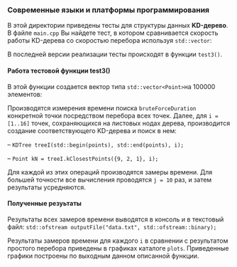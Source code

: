 ### Современные языки и платформы программирования
В этой директории приведены тесты для структуры данных **KD-дерево**.
В файле `main.cpp` Вы найдете тест, в котором сравнивается скорость работы KD-дерева со скоростью перебора используя `std::vector`:

В последней версии реализации тесты происходят в функции `test3()`.

#### Работа тестовой функции test3()

В этой функции создается вектор типа `std::vector<Point>`на 100000 элементов: 

Производятся измерения времени поиска `bruteForceDuration` конкретной точки посредством перебора всех точек.
Далее, для `i = [1..16]` точек, сохраняющихся на листовых нодах дерева, производится создание соответствующего KD-дерева и поиск в нем:

– `KDTree treeI(std::begin(points), std::end(points), i);`

– `Point kN = treeI.kClosestPoints({9, 2, 1}, i);`

Для каждой из этих операций производятся замеры времени. Для большей точности все вычисления проводятся `j = 10` раз, и затем результаты усредняются.


#### Полученные резуьтаты

Результаты всех замеров времени выводятся в консоль и в текстовый файл:
`std::ofstream outputFile("data.txt", std::ofstream::binary);`

Результаты замеров времени для каждого `i` в сравнении с результатом простого перебора приведены в графиках каталоге `plots`. Приведенные графики построены по выходным данном описанной функции.
